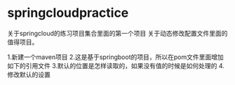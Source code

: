 # springcloudpractice
关于springcloud的练习项目集合里面的第一个项目
关于动态修改配置文件里面的值得项目。

1.新建一个maven项目
2.这是基于springboot的项目，所以在pom文件里面增加如下的引用文件
3.默认的位置是怎样读取的，如果没有值的时候是如何处理的
4.修改默认的设置
